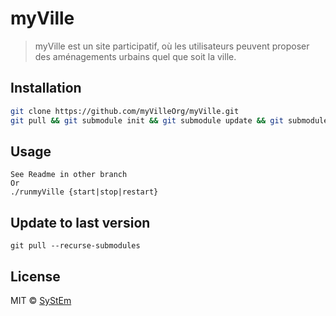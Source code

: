# myVille
> myVille est un site participatif, où les utilisateurs peuvent proposer des aménagements urbains quel que soit la ville.

## Installation

```sh
git clone https://github.com/myVilleOrg/myVille.git
git pull && git submodule init && git submodule update && git submodule status

```

## Usage

```
See Readme in other branch
Or
./runmyVille {start|stop|restart}
```

## Update to last version
```
git pull --recurse-submodules
```
## License

MIT © [SyStEm]()
